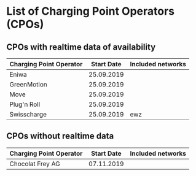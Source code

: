 # List of Charging Point Operators (CPOs)

## CPOs with realtime data of availability

| Charging Point Operator | Start Date | Included networks
| --- | --- | ---
| Eniwa | 25.09.2019 | 
| GreenMotion | 25.09.2019 |
| Move | 25.09.2019 |
| Plug'n Roll | 25.09.2019 |
| Swisscharge | 25.09.2019 | ewz

## CPOs without realtime data

| Charging Point Operator | Start Date | Included networks
| --- | --- | ---
| Chocolat Frey AG | 07.11.2019 |
